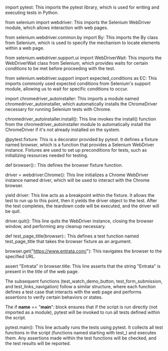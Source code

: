 import pytest: This imports the pytest library, which is used for writing and executing tests in Python.

from selenium import webdriver: This imports the Selenium WebDriver module, which allows interaction with web pages.

from selenium.webdriver.common.by import By: This imports the By class from Selenium, which is used to specify the mechanism to locate elements within a web page.

from selenium.webdriver.support.ui import WebDriverWait: This imports the WebDriverWait class from Selenium, which provides waits for certain conditions to be met before proceeding with the test.

from selenium.webdriver.support import expected_conditions as EC: This imports commonly used expected conditions from Selenium's support module, allowing us to wait for specific conditions to occur.

import chromedriver_autoinstaller: This imports a module named chromedriver_autoinstaller, which automatically installs the ChromeDriver necessary for running Selenium tests with Chrome.

chromedriver_autoinstaller.install(): This line invokes the install() function from the chromedriver_autoinstaller module to automatically install the ChromeDriver if it's not already installed on the system.

@pytest.fixture: This is a decorator provided by pytest. It defines a fixture named browser, which is a function that provides a Selenium WebDriver instance. Fixtures are used to set up preconditions for tests, such as initializing resources needed for testing.

def browser():: This defines the browser fixture function.

driver = webdriver.Chrome(): This line initializes a Chrome WebDriver instance named driver, which will be used to interact with the Chrome browser.

yield driver: This line acts as a breakpoint within the fixture. It allows the test to run up to this point, then it yields the driver object to the test. After the test completes, the teardown code will be executed, and the driver will be quit.

driver.quit(): This line quits the WebDriver instance, closing the browser window, and performing any cleanup necessary.

def test_page_title(browser):: This defines a test function named test_page_title that takes the browser fixture as an argument.

browser.get("https://www.entrata.com/"): This navigates the browser to the specified URL.

assert "Entrata" in browser.title: This line asserts that the string "Entrata" is present in the title of the web page.

The subsequent functions (test_watch_demo_button, test_form_submission, and test_links_navigation) follow a similar structure, where each function defines a test case that interacts with the web page and performs assertions to verify certain behaviors or states.

The if __name__ == "__main__": block ensures that if the script is run directly (not imported as a module), pytest will be invoked to run all tests defined within the script.

pytest.main(): This line actually runs the tests using pytest. It collects all test functions in the script (functions named starting with test_) and executes them. Any assertions made within the test functions will be checked, and the test results will be reported.






